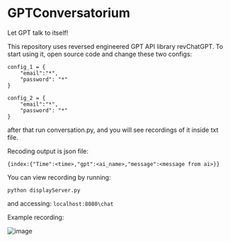 # GPTConversatorium
Let GPT talk to itself!

This repository uses reversed engineered GPT API library revChatGPT. To start using it, open source code and change these two configs:

```
config_1 = {
    "email":"*",
    "password": "*"
}

config_2 = {
    "email":"*",
    "password": "*"
}
```

after that run conversation.py, and you will see recordings of it inside txt file.

Recoding output is json file: 
```
{index:{"Time":<time>,"gpt":<ai_name>,"message":<message from ai>}}
```
You can view recording by running:
```
python displayServer.py
```
and accessing: `localhost:8080\chat`

Example recording:

![image](https://user-images.githubusercontent.com/40773550/206881115-fa549192-799f-49b6-a873-161f999018e3.png)
